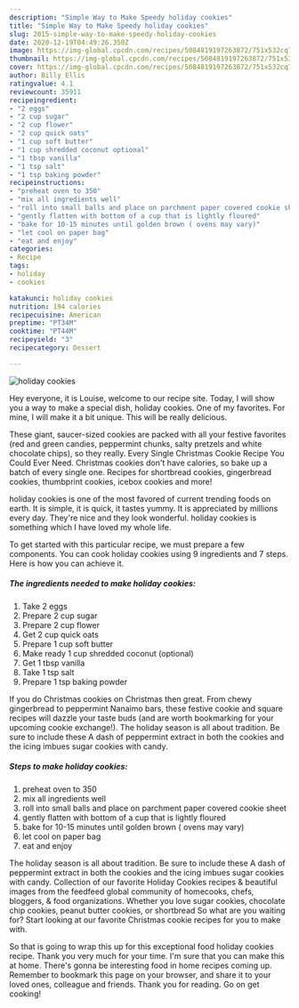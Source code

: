 ```yaml
---
description: "Simple Way to Make Speedy holiday cookies"
title: "Simple Way to Make Speedy holiday cookies"
slug: 2015-simple-way-to-make-speedy-holiday-cookies
date: 2020-12-19T04:49:26.350Z
image: https://img-global.cpcdn.com/recipes/5084819197263872/751x532cq70/holiday-cookies-recipe-main-photo.jpg
thumbnail: https://img-global.cpcdn.com/recipes/5084819197263872/751x532cq70/holiday-cookies-recipe-main-photo.jpg
cover: https://img-global.cpcdn.com/recipes/5084819197263872/751x532cq70/holiday-cookies-recipe-main-photo.jpg
author: Billy Ellis
ratingvalue: 4.1
reviewcount: 35911
recipeingredient:
- "2 eggs"
- "2 cup sugar"
- "2 cup flower"
- "2 cup quick oats"
- "1 cup soft butter"
- "1 cup shredded coconut optional"
- "1 tbsp vanilla"
- "1 tsp salt"
- "1 tsp baking powder"
recipeinstructions:
- "preheat oven to 350"
- "mix all ingredients well"
- "roll into small balls and place on parchment paper covered cookie sheet"
- "gently flatten with bottom of a cup that is lightly floured"
- "bake for 10-15 minutes until golden brown ( ovens may vary)"
- "let cool on paper bag"
- "eat and enjoy"
categories:
- Recipe
tags:
- holiday
- cookies

katakunci: holiday cookies 
nutrition: 194 calories
recipecuisine: American
preptime: "PT34M"
cooktime: "PT44M"
recipeyield: "3"
recipecategory: Dessert

---
```



![holiday cookies](https://img-global.cpcdn.com/recipes/5084819197263872/751x532cq70/holiday-cookies-recipe-main-photo.jpg)

Hey everyone, it is Louise, welcome to our recipe site. Today, I will show you a way to make a special dish, holiday cookies. One of my favorites. For mine, I will make it a bit unique. This will be really delicious.

These giant, saucer-sized cookies are packed with all your festive favorites (red and green candies, peppermint chunks, salty pretzels and white chocolate chips), so they really. Every Single Christmas Cookie Recipe You Could Ever Need. Christmas cookies don&#39;t have calories, so bake up a batch of every single one. Recipes for shortbread cookies, gingerbread cookies, thumbprint cookies, icebox cookies and more!

holiday cookies is one of the most favored of current trending foods on earth. It is simple, it is quick, it tastes yummy. It is appreciated by millions every day. They're nice and they look wonderful. holiday cookies is something which I have loved my whole life.


To get started with this particular recipe, we must prepare a few components. You can cook holiday cookies using 9 ingredients and 7 steps. Here is how you can achieve it.

<!--inarticleads1-->

##### The ingredients needed to make holiday cookies:

1. Take 2 eggs
1. Prepare 2 cup sugar
1. Prepare 2 cup flower
1. Get 2 cup quick oats
1. Prepare 1 cup soft butter
1. Make ready 1 cup shredded coconut (optional)
1. Get 1 tbsp vanilla
1. Take 1 tsp salt
1. Prepare 1 tsp baking powder


If you do Christmas cookies on Christmas then great. From chewy gingerbread to peppermint Nanaimo bars, these festive cookie and square recipes will dazzle your taste buds (and are worth bookmarking for your upcoming cookie exchange!). The holiday season is all about tradition. Be sure to include these A dash of peppermint extract in both the cookies and the icing imbues sugar cookies with candy. 

<!--inarticleads2-->

##### Steps to make holiday cookies:

1. preheat oven to 350
1. mix all ingredients well
1. roll into small balls and place on parchment paper covered cookie sheet
1. gently flatten with bottom of a cup that is lightly floured
1. bake for 10-15 minutes until golden brown ( ovens may vary)
1. let cool on paper bag
1. eat and enjoy


The holiday season is all about tradition. Be sure to include these A dash of peppermint extract in both the cookies and the icing imbues sugar cookies with candy. Collection of our favorite Holiday Cookies recipes &amp; beautiful images from the feedfeed global community of homecooks, chefs, bloggers, &amp; food organizations. Whether you love sugar cookies, chocolate chip cookies, peanut butter cookies, or shortbread So what are you waiting for? Start looking at our favorite Christmas cookie recipes for you to make with. 

So that is going to wrap this up for this exceptional food holiday cookies recipe. Thank you very much for your time. I'm sure that you can make this at home. There's gonna be interesting food in home recipes coming up. Remember to bookmark this page on your browser, and share it to your loved ones, colleague and friends. Thank you for reading. Go on get cooking!
